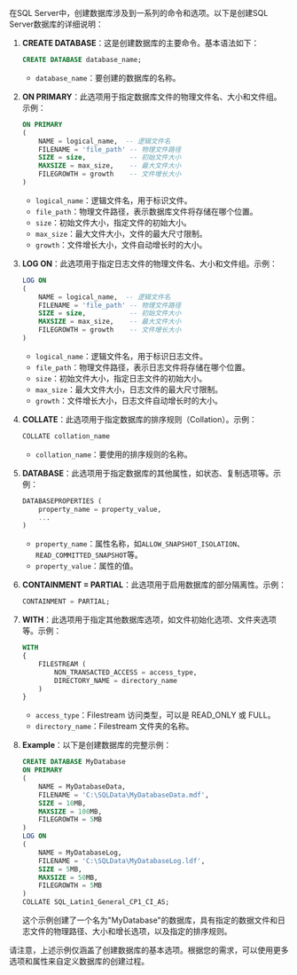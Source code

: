 在SQL Server中，创建数据库涉及到一系列的命令和选项。以下是创建SQL Server数据库的详细说明：

1. **CREATE DATABASE**：这是创建数据库的主要命令。基本语法如下：

   ```sql
   CREATE DATABASE database_name;
   ```

   - `database_name`：要创建的数据库的名称。

2. **ON PRIMARY**：此选项用于指定数据库文件的物理文件名、大小和文件组。示例：

   ```sql
   ON PRIMARY
   ( 
       NAME = logical_name,  -- 逻辑文件名
       FILENAME = 'file_path' -- 物理文件路径
       SIZE = size,           -- 初始文件大小
       MAXSIZE = max_size,    -- 最大文件大小
       FILEGROWTH = growth    -- 文件增长大小
   )
   ```

   - `logical_name`：逻辑文件名，用于标识文件。
   - `file_path`：物理文件路径，表示数据库文件将存储在哪个位置。
   - `size`：初始文件大小，指定文件的初始大小。
   - `max_size`：最大文件大小，文件的最大尺寸限制。
   - `growth`：文件增长大小，文件自动增长时的大小。

3. **LOG ON**：此选项用于指定日志文件的物理文件名、大小和文件组。示例：

   ```sql
   LOG ON
   ( 
       NAME = logical_name,  -- 逻辑文件名
       FILENAME = 'file_path' -- 物理文件路径
       SIZE = size,           -- 初始文件大小
       MAXSIZE = max_size,    -- 最大文件大小
       FILEGROWTH = growth    -- 文件增长大小
   )
   ```

   - `logical_name`：逻辑文件名，用于标识日志文件。
   - `file_path`：物理文件路径，表示日志文件将存储在哪个位置。
   - `size`：初始文件大小，指定日志文件的初始大小。
   - `max_size`：最大文件大小，日志文件的最大尺寸限制。
   - `growth`：文件增长大小，日志文件自动增长时的大小。

4. **COLLATE**：此选项用于指定数据库的排序规则（Collation）。示例：

   ```sql
   COLLATE collation_name
   ```

   - `collation_name`：要使用的排序规则的名称。

5. **DATABASE**：此选项用于指定数据库的其他属性，如状态、复制选项等。示例：

   ```sql
   DATABASEPROPERTIES (
       property_name = property_value,
       ...
   )
   ```

   - `property_name`：属性名称，如`ALLOW_SNAPSHOT_ISOLATION`、`READ_COMMITTED_SNAPSHOT`等。
   - `property_value`：属性的值。

6. **CONTAINMENT = PARTIAL**：此选项用于启用数据库的部分隔离性。示例：

   ```sql
   CONTAINMENT = PARTIAL;
   ```

7. **WITH**：此选项用于指定其他数据库选项，如文件初始化选项、文件夹选项等。示例：

   ```sql
   WITH 
   {
       FILESTREAM ( 
           NON_TRANSACTED_ACCESS = access_type,
           DIRECTORY_NAME = directory_name
       )
   }
   ```

   - `access_type`：Filestream 访问类型，可以是 READ_ONLY 或 FULL。
   - `directory_name`：Filestream 文件夹的名称。

8. **Example**：以下是创建数据库的完整示例：

   ```sql
   CREATE DATABASE MyDatabase
   ON PRIMARY
   ( 
       NAME = MyDatabaseData, 
       FILENAME = 'C:\SQLData\MyDatabaseData.mdf',
       SIZE = 10MB,
       MAXSIZE = 100MB,
       FILEGROWTH = 5MB
   )
   LOG ON
   ( 
       NAME = MyDatabaseLog,
       FILENAME = 'C:\SQLData\MyDatabaseLog.ldf',
       SIZE = 5MB,
       MAXSIZE = 50MB,
       FILEGROWTH = 5MB
   )
   COLLATE SQL_Latin1_General_CP1_CI_AS;
   ```

   这个示例创建了一个名为"MyDatabase"的数据库，具有指定的数据文件和日志文件的物理路径、大小和增长选项，以及指定的排序规则。

请注意，上述示例仅涵盖了创建数据库的基本选项。根据您的需求，可以使用更多选项和属性来自定义数据库的创建过程。
